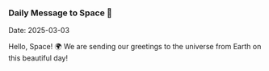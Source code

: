 ### Daily Message to Space 🌌
Date: 2025-03-03

Hello, Space! 🌍 We are sending our greetings to the universe from Earth on this beautiful day!
